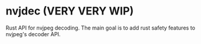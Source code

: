 # nvjdec (VERY VERY WIP)

Rust API for nvjpeg decoding. The main goal is to add rust safety features to nvjpeg's decoder API.
